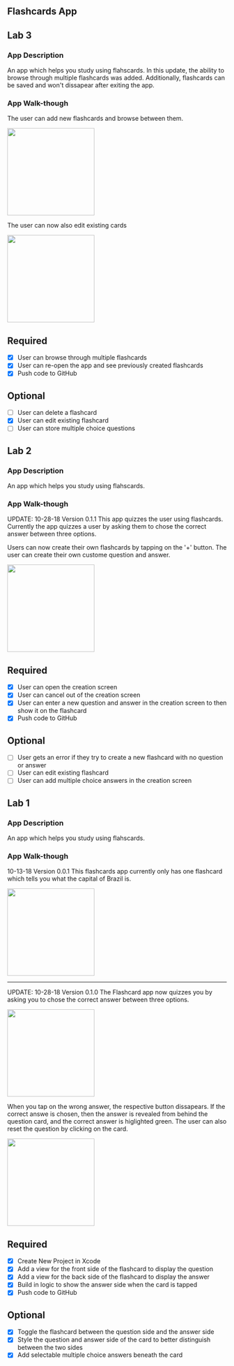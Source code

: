 ## Flashcards App
## Lab 3

### App Description
An app which helps you study using flahscards. In this update, the ability to browse through multiple flashcards was added. Additionally, flashcards can be saved and won't dissapear after exiting the app. 

### App Walk-though

The user can add new flashcards and browse between them. 

<img src="http://g.recordit.co/15PM1PmwVt.gif" width=200><br>

The user can now also edit existing cards

<img src="http://g.recordit.co/2eg6hPN5rH.gif" width=200><br>


## Required
- [x] User can browse through multiple flashcards
- [x] User can re-open the app and see previously created flashcards
- [x] Push code to GitHub
## Optional
- [ ] User can delete a flashcard
- [x] User can edit existing flashcard
- [ ] User can store multiple choice questions
## Lab 2

### App Description
An app which helps you study using flahscards.

### App Walk-though
UPDATE: 10-28-18 Version 0.1.1 
This app quizzes the user using flashcards. Currently the app quizzes a user by asking them to chose the correct answer between three options. 

Users can now create their own flashcards by tapping on the '+' button. The user can create their own custome question and answer. 

<img src="http://g.recordit.co/EveV6b06cm.gif" width=200><br>

## Required
- [x] User can open the creation screen
- [x] User can cancel out of the creation screen
- [x] User can enter a new question and answer in the creation screen to then show it on the flashcard
- [x] Push code to GitHub
## Optional
- [ ] User gets an error if they try to create a new flashcard with no question or answer
- [ ] User can edit existing flashcard
- [ ] User can add multiple choice answers in the creation screen

## Lab 1

### App Description
An app which helps you study using flahscards.

### App Walk-though
10-13-18 Version 0.0.1
This flashcards app currently only has one flashcard which tells you what the capital of Brazil is.

<img src="http://g.recordit.co/xl0yUGbrWn.gif" width=200><br>

<hr>

UPDATE: 10-28-18 Version 0.1.0
The Flashcard app now quizzes you by asking you to chose the correct answer between three options. 

<img src="https://imgur.com/m1KqJUN.jpg" width=200><br>

When you tap on the wrong answer, the respective button dissapears. If the correct answe is chosen, then the answer is revealed from behind the question card, and the correct answer is higlighted green. The user can also reset the question by clicking on the card.

<img src="http://g.recordit.co/4DA0gWPHpL.gif" width=200><br>


## Required
- [x] Create New Project in Xcode
- [x] Add a view for the front side of the flashcard to display the question
- [x] Add a view for the back side of the flashcard to display the answer
- [x] Build in logic to show the answer side when the card is tapped
- [x] Push code to GitHub
## Optional
- [x] Toggle the flashcard between the question side and the answer side
- [x] Style the question and answer side of the card to better distinguish between the two sides
- [x] Add selectable multiple choice answers beneath the card
